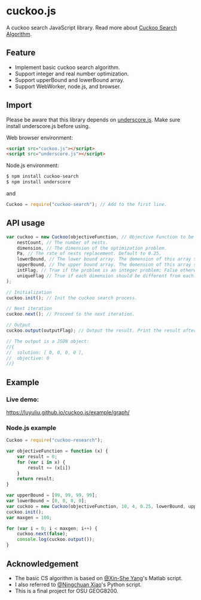 # cuckoo.js

A cuckoo search JavaScript library. Read more about [Cuckoo Search Algorithm](https://ieeexplore.ieee.org/abstract/document/5393690).

## Feature
 * Implement basic cuckoo search algorithm.
 * Support integer and real number optimization.
 * Support upperBound and lowerBound array.
 * Support WebWorker, node.js, and browser.
 
## Import
Please be aware that this library depends on [underscore.js](https://underscorejs.org/). Make sure install underscore.js before using.

Web browser environment: 
```HTML
<script src="cuckoo.js"></script>
<script src="underscore.js"></script>
```

Node.js environment:
```bash
$ npm install cuckoo-search
$ npm install underscore
```
and

```js
Cuckoo = require("cuckoo-search"); // Add to the first line.
```

## API usage
```js
var cuckoo = new Cuckoo(objectiveFunction, // Objective Function to be optimized.
    nestCount, // The number of nests.
    dimension, // The dimension of the optimization problem.
    Pa, // The rate of nests replacement. Default to 0.25.
    lowerBound, // The lower bound array. The demension of this array should be equal to dimension.
    upperBound, // The upper bound array. The demension of this array should be equal to dimension.
    intFlag, // True if the problem is an integer problem; False otherwise.
    uniqueFlag // True if each dimension should be different from each other; False otherwise.
);

// Initialization
cuckoo.init(); // Init the cuckoo search process.

// Next iteration
cuckoo.next(); // Proceed to the next iteration.

// Output
cuckoo.output(outputFlag); // Output the result. Print the result after this iteration if outputFlag is true.

// The output is a JSON object:
//{ 
//  solution: [ 0, 0, 0, 0 ], 
//  objective: 0 
//}
```

## Example
### Live demo: 
https://luyuliu.github.io/cuckoo.js/example/graph/

### Node.js example
```js
Cuckoo = require("cuckoo-research");

var objectiveFunction = function (x) {
    var result = 0;
    for (var i in x) {
        result += (x[i])
    }
    return result;
}

var upperBound = [99, 99, 99, 99];
var lowerBound = [0, 0, 0, 0];
var cuckoo = new Cuckoo(objectiveFunction, 10, 4, 0.25, lowerBound, upperBound, true, false);
cuckoo.init();
var maxgen = 100;

for (var i = 0; i < maxgen; i++) {
    cuckoo.next(false);
    console.log(cuckoo.output());
}
```
## Acknowledgement
 * The basic CS algorithm is based on [@Xin-She Yang](https://www.mathworks.com/matlabcentral/fileexchange/29809-cuckoo-search-cs-algorithm)'s Matlab script. 
 * I also referred to [@Ningchuan Xiao](https://github.com/ncxiao)'s Python script. 
 * This is a final project for OSU GEOG8200.
